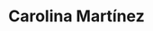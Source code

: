 ---
title: Carolina Martínez
testimonial: El diseño único de Glam 5.0 con motivos cafeteros en dorado y esmeralda captó la atención del jurado. Su confección impecable me dio la confianza para ganar la corona de Reina del Eje Cafetero.
image: ./vestido-coctel-reyna-glam.jpg
order: 2
---